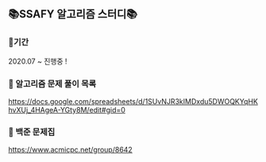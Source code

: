 ## 📚SSAFY 알고리즘 스터디📚

### 📒기간
2020.07 ~ 진행중 ! 

### 📗 알고리즘 문제 풀이 목록
https://docs.google.com/spreadsheets/d/1SUvNJR3kIMDxdu5DWOQKYqHKhvXUj_4HAgeA-YGty8M/edit#gid=0

### 📘 백준 문제집
https://www.acmicpc.net/group/8642
